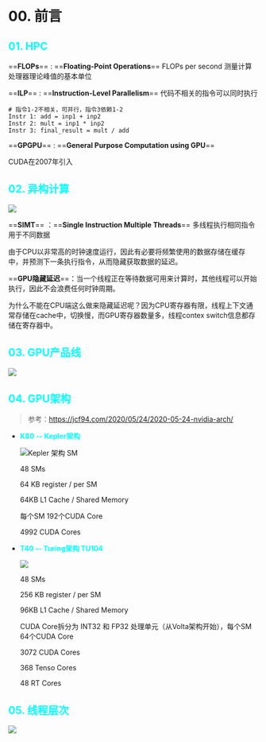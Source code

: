 # 00. 前言

## <font color=cyan>01. HPC</font>

==**FLOPs**== : ==**Floating-Point Operations**==   FLOPs per second 测量计算处理器理论峰值的基本单位

==**ILP**== : ==**Instruction-Level Parallelism**==   代码不相关的指令可以同时执行

```assembly
# 指令1-2不相关，可并行，指令3依赖1-2
Instr 1: add = inp1 + inp2
Instr 2: mult = inp1 * inp2
Instr 3: final_result = mult / add
```

==**GPGPU**== : ==**General Purpose Computation using GPU**==

CUDA在2007年引入

## <font color=cyan>02. 异构计算</font>

![](C:/Users/HSL/Desktop/Note/CUDA/01.%20%E7%AE%80%E5%8D%95%E6%A6%82%E5%BF%B5/%E5%BC%82%E6%9E%84%E8%AE%A1%E7%AE%97.png)

==**SIMT**== ：==**Single Instruction Multiple Threads**==   多线程执行相同指令用于不同数据

由于CPU以非常高的时钟速度运行，因此有必要将频繁使用的数据存储在缓存中，并预测下一条执行指令，从而隐藏获取数据的延迟。

==**GPU隐藏延迟**==：当一个线程正在等待数据可用来计算时，其他线程可以开始执行，因此不会浪费任何时钟周期。

为什么不能在CPU端这么做来隐藏延迟呢？因为CPU寄存器有限，线程上下文通常存储在cache中，切换慢，而GPU寄存器数量多，线程contex switch信息都存储在寄存器中。

## <font color=cyan>03. GPU产品线</font>

![](C:/Users/HSL/Desktop/Note/CUDA/01.%20%E7%AE%80%E5%8D%95%E6%A6%82%E5%BF%B5/GPU%E4%BA%A7%E5%93%81%E7%BA%BF.png)

## <font color=cyan>04. GPU架构</font>

> 参考：https://jcf94.com/2020/05/24/2020-05-24-nvidia-arch/

* <font color=cyan>**K80 -- Kepler架构**</font>

  ![Kepler 架构 SM](https://jcf94.com/download/2020-05-24-nvidia-arch-kepler.png)

  48 SMs

  64 KB register  / per SM

  64KB L1 Cache / Shared Memory

  每个SM 192个CUDA Core

  4992 CUDA Cores

  

* <font color=cyan>**T40 -- Turing架构 TU104**</font>

  ![](C:/Users/HSL/Desktop/Note/CUDA/01.%20%E7%AE%80%E5%8D%95%E6%A6%82%E5%BF%B5/T4.png)

  48 SMs

  256 KB register  / per SM

  96KB L1 Cache / Shared Memory

  CUDA Core拆分为 INT32 和 FP32 处理单元（从Volta架构开始），每个SM 64个CUDA Core

  3072 CUDA Cores

  368 Tenso Cores

  48 RT Cores

## <font color=cyan>05. 线程层次</font>

![](C:/Users/HSL/Desktop/Note/CUDA/01.%20%E7%AE%80%E5%8D%95%E6%A6%82%E5%BF%B5/%E7%BA%BF%E7%A8%8B%E5%B1%82%E6%AC%A1.png)

